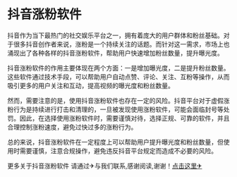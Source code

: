 # 抖音涨粉软件

抖音作为当下最热门的社交娱乐平台之一，拥有着庞大的用户群体和粉丝基础。对于很多抖音创作者来说，涨粉是一个持续关注的话题。而针对这一需求，市场上也涌现出了各种各样的抖音涨粉软件，帮助用户快速增加粉丝数量，提升曝光度。

抖音涨粉软件的作用主要体现在两个方面：一是增加曝光度，二是提升粉丝数量。这些软件通过技术手段，可以帮助用户自动点赞、评论、关注、互粉等操作，从而吸引更多的用户关注和互动，提高视频的曝光度和粉丝数量。

然而，需要注意的是，使用抖音涨粉软件也存在一定的风险。抖音平台对于虚假涨粉行为是持续进行打击和清理的，一旦被发现使用涨粉软件，可能会面临封号等处罚。因此，在选择使用涨粉软件时，需要谨慎对待，选择正规、可靠的软件，并且合理控制涨粉速度，避免过快过多的涨粉行为。

总的来说，抖音涨粉软件在一定程度上可以帮助用户提升曝光度和粉丝数量，但使用时需要谨慎，注意合规操作，避免违反抖音平台规定而造成不必要的风险。

更多关于抖音涨粉软件 请通过✈与我们联系,感谢阅读,谢谢！[点击这里✈](https://t.me/lm66bot)